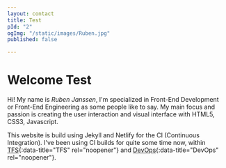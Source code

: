 ```yaml
---
layout: contact
title: Test
pId: "2"
ogImg: "/static/images/Ruben.jpg"
published: false

---
```

# Welcome Test

Hi! My name is _Ruben Janssen_, I'm specialized in Front-End Development or Front-End Engineering as some people like to say. My main focus and passion is creating the user interaction and visual interface with HTML5, CSS3, Javascript.

This website is build using Jekyll and Netlify for the CI (Continuous Integration). I've been using CI builds for quite some time now, within [TFS](https://visualstudio.microsoft.com/tfs/){:data-title="TFS"  rel="noopener"} and [DevOps](https://azure.microsoft.com/nl-nl/overview/devops/){:data-title="DevOps" rel="noopener"}.